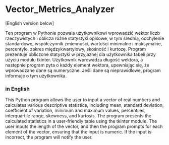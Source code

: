 # Vector_Metrics_Analyzer

[English version below]

Ten program w Pythonie pozwala użytkownikowi wprowadzić wektor liczb rzeczywistych i oblicza różne statystyki opisowe, w tym średnią, odchylenie standardowe, współczynnik zmienności, wartości minimalne i maksymalne, percentyle, zakres międzykwartylowy, skośność i kurtozę. Program prezentuje obliczone statystyki w przyjaznej dla użytkownika tabeli przy użyciu modułu tkinter. Użytkownik wprowadza długość wektora, a następnie program pyta o każdy element wektora, upewniając się, że wprowadzane dane są numeryczne. Jeśli dane są nieprawidłowe, program informuje o tym użytkownika.

### in English
This Python program allows the user to input a vector of real numbers and calculates various descriptive statistics, including mean, standard deviation, coefficient of variation, minimum and maximum values, percentiles, interquartile range, skewness, and kurtosis. The program presents the calculated statistics in a user-friendly table using the tkinter module. The user inputs the length of the vector, and then the program prompts for each element of the vector, ensuring that the input is numeric. If the input is incorrect, the program will notify the user.
